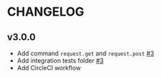 # CHANGELOG

## v3.0.0

- Add command `request.get` and `request.post` [#3](https://github.com/fahimbagar/go-flaresolverr/pull/3)
- Add integration tests folder [#3](https://github.com/fahimbagar/go-flaresolverr/pull/3)
- Add CircleCI workflow